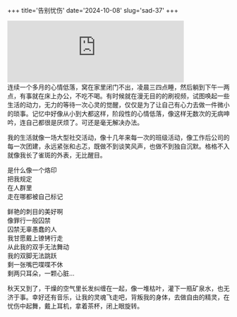 +++
title='告别忧伤'
date='2024-10-08'
slug='sad-37'
+++

<div {% if class %}class="{{class}}"{% endif %}>
    <iframe frameborder="no" marginwidth="0" marginheight="0" width=400 height=140 src="https://music.163.com/outchain/player?type=2&id=523379&auto=0&height=66"></iframe>
</div>
连续一个多月的心情低落，窝在家里闭门不出，凌晨三四点睡，然后躺到下午一两点，有事就在床上办公，不吃不喝。有时候就在漫无目的的刷视频，试图唤起一些生活的动力，无力的等待一次心灵的觉醒，仅仅是为了让自己有心力去做一件微小的琐事。记忆中好像从小到大都这样，阶段性的心情低落，像这样无数次的无病呻吟，连自己都很是厌烦了。可还是毫无解决办法。

我的生活就像一场大型社交活动，像十几年来每一次的班级活动，像工作后公司的每一次团建，永远紧张和忐忑，既做不到谈笑风声，也做不到独自沉默。格格不入就像我长了雀斑的外表，无比醒目。

是什么像一个烙印  
把我规定        
在人群里        
走在哪都被自己标记


鲜艳的刺目的美好啊      
像罪行一般囚禁      
囚禁无辜愚蠢的人        
我甘愿戴上镣铐行走      
从此我的双手无法舞动        
我的双脚无法跳跃        
剩一张嘴巴喋喋不休      
剩两只耳朵，一颗心脏...


秋天又到了，干燥的空气里长发纠缠在一起，像一堆枯叶，灌下一瓶矿泉水，也无济于事。幸好还有音乐，让我的灵魂飞走吧，背叛我的身体，去做自由的精灵，在忧伤中起舞，戴上耳机，拿着茶杯，闭上眼旋转。








